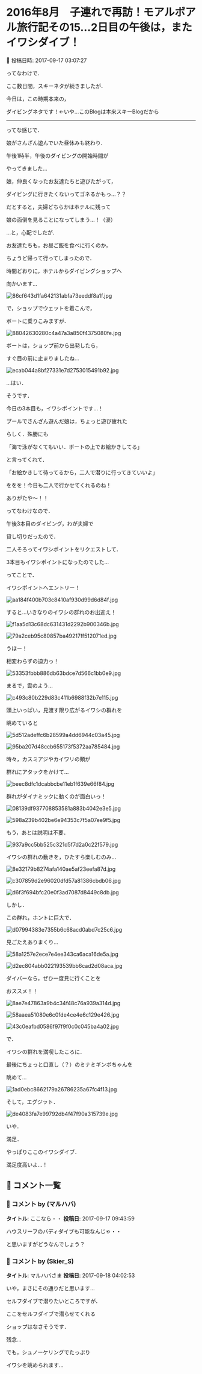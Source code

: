 # 2016年8月　子連れで再訪！モアルボアル旅行記その15…2日目の午後は，またイワシダイブ！

📅 投稿日時: 2017-09-17 03:07:27

ってなわけで．


ここ数日間，スキーネタが続きましたが．





今日は，この時期本来の，


ダイビングネタです！←いや…このBlogは本来スキーBlogだから


---


ってな感じで．


娘がさんざん遊んでいた昼休みも終わり．


午後1時半，午後のダイビングの開始時間が


やってきました…





娘，仲良くなったお友達たちと遊びたがって，


ダイビングに行きたくないってゴネるかもっ…？？


だとすると，夫婦どちらかはホテルに残って


娘の面倒を見ることになってしまう…！（涙）


…と，心配でしたが．





お友達たちも，お昼ご飯を食べに行くのか，


ちょうど帰って行ってしまったので．


時間どおりに，ホテルからダイビングショップへ


向かいます…




![86cf643d1fa642131abfa73eeddf8a1f.jpg](images/86cf643d1fa642131abfa73eeddf8a1f.jpg)




で，ショップでウェットを着こんで，


ボートに乗りこみますが．




![88042630280c4a47a3a850f4375080fe.jpg](images/88042630280c4a47a3a850f4375080fe.jpg)




ボートは，ショップ前から出発したら，


すぐ目の前に止まりましたね…




![ecab044a8bf27331e7d2753015491b92.jpg](images/ecab044a8bf27331e7d2753015491b92.jpg)




…はい．


そうです．


今日の3本目も，イワシポイントです…！





プールでさんざん遊んだ娘は，ちょっと遊び疲れた


らしく．殊勝にも


「海で泳がなくてもいい．ボートの上でお絵かきしてる」


と言ってくれて．


「お絵かきして待ってるから，二人で潜りに行ってきていいよ」


ををを！今日も二人で行かせてくれるのね！


ありがたや～！！





ってなわけなので．


午後3本目のダイビング，わが夫婦で


貸し切りだったので．


二人そろってイワシポイントをリクエストして．


3本目もイワシポイントになったのでした…





ってことで．


イワシポイントへエントリー！




![aa184f400b703c8410af930d99d6d84f.jpg](images/aa184f400b703c8410af930d99d6d84f.jpg)




すると…いきなりのイワシの群れのお出迎え！




![f1aa5d13c68dc631431d2292b900346b.jpg](images/f1aa5d13c68dc631431d2292b900346b.jpg)









![79a2ceb95c80857ba49217ff512071ed.jpg](images/79a2ceb95c80857ba49217ff512071ed.jpg)




うほー！


相変わらずの迫力っ！




![53353fbbb886db63bdce7d566c1bb0e9.jpg](images/53353fbbb886db63bdce7d566c1bb0e9.jpg)




まるで，雲のよう…




![c493c80b229d83c411b6988f32b7e115.jpg](images/c493c80b229d83c411b6988f32b7e115.jpg)




頭上いっぱい，見渡す限り広がるイワシの群れを


眺めていると




![5d512adeffc6b28599a4dd6944c03a45.jpg](images/5d512adeffc6b28599a4dd6944c03a45.jpg)









![95ba207d48ccb655173f5372aa785484.jpg](images/95ba207d48ccb655173f5372aa785484.jpg)




時々，カスミアジやカイワリの類が


群れにアタックをかけて…




![beec8dfc1dcabbcbe11eb1f639e66f84.jpg](images/beec8dfc1dcabbcbe11eb1f639e66f84.jpg)




群れがダイナミックに動くのが面白いっ！




![08139df937708853581a883b4042e3e5.jpg](images/08139df937708853581a883b4042e3e5.jpg)









![598a239b402be6e94353c7f5a07ee9f5.jpg](images/598a239b402be6e94353c7f5a07ee9f5.jpg)




もう，あとは説明は不要．




![937a9cc5bb525c321d5f7d2a0c22f579.jpg](images/937a9cc5bb525c321d5f7d2a0c22f579.jpg)




イワシの群れの動きを，ひたすら楽しむのみ…




![8e32179b8274afa140ae5af23eefa87d.jpg](images/8e32179b8274afa140ae5af23eefa87d.jpg)









![c307859d2e96020dfd57a81386cbdb06.jpg](images/c307859d2e96020dfd57a81386cbdb06.jpg)









![d6f3f694bfc20e0f3ad7087d8449c8db.jpg](images/d6f3f694bfc20e0f3ad7087d8449c8db.jpg)




しかし．


この群れ，ホントに巨大で．




![d07994383e7355b6c68acd0abd7c25c6.jpg](images/d07994383e7355b6c68acd0abd7c25c6.jpg)




見ごたえありまくり…




![58a1257e2ece7e4ee343ca6aca16de5a.jpg](images/58a1257e2ece7e4ee343ca6aca16de5a.jpg)









![d2ec804abb022193539bb6cad2d08aca.jpg](images/d2ec804abb022193539bb6cad2d08aca.jpg)




ダイバーなら，ぜひ一度見に行くことを


おススメ！！




![8ae7e47863a9b4c34f48c76a939a314d.jpg](images/8ae7e47863a9b4c34f48c76a939a314d.jpg)









![58aaea51080e6c0fde4ce4e6c129e426.jpg](images/58aaea51080e6c0fde4ce4e6c129e426.jpg)









![43c0eafbd0586f97f9f0c0c045ba4a02.jpg](images/43c0eafbd0586f97f9f0c0c045ba4a02.jpg)




で．


イワシの群れを満喫したころに．


最後にちょっと口直し（？）のミナミギンポちゃんを


眺めて…




![1ad0ebc8662179a26786235a67fc4f13.jpg](images/1ad0ebc8662179a26786235a67fc4f13.jpg)




そして，エグジット．




![de4083fa7e99792db4f47f90a315739e.jpg](images/de4083fa7e99792db4f47f90a315739e.jpg)







いや．


満足．


やっぱりここのイワシダイブ．


満足度高いよ…！

## 💬 コメント一覧

### 💬 コメント by (マルハバ)
**タイトル**: ここなら・・
**投稿日**: 2017-09-17 09:43:59

ハウスリーフのバディダイブも可能なんじゃ・・

と思いますがどうなんでしょう？

### 💬 コメント by (Skier_S)
**タイトル**: マルハバさま
**投稿日**: 2017-09-18 04:02:53

いや，まさにその通りだと思います…

セルフダイブで潜りたいところですが．

ここをセルフダイブで潜らせてくれる

ショップはなさそうです．

残念…



でも，シュノーケリングでたっぷり

イワシを眺められます…

